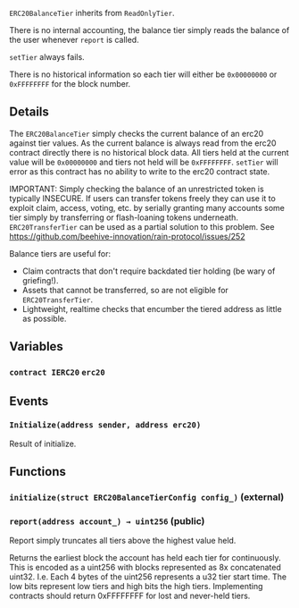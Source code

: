 `ERC20BalanceTier` inherits from `ReadOnlyTier`.

There is no internal accounting, the balance tier simply reads the balance
of the user whenever `report` is called.

`setTier` always fails.

There is no historical information so each tier will either be `0x00000000`
or `0xFFFFFFFF` for the block number.



## Details
The `ERC20BalanceTier` simply checks the current balance of an erc20
against tier values. As the current balance is always read from the erc20
contract directly there is no historical block data.
All tiers held at the current value will be `0x00000000` and tiers not held
will be `0xFFFFFFFF`.
`setTier` will error as this contract has no ability to write to the erc20
contract state.

IMPORTANT: Simply checking the balance of an unrestricted token is
typically INSECURE. If users can transfer tokens freely they can use it
to exploit claim, access, voting, etc. by serially granting many accounts
some tier simply by transferring or flash-loaning tokens underneath.
`ERC20TransferTier` can be used as a partial solution to this problem.
See https://github.com/beehive-innovation/rain-protocol/issues/252

Balance tiers are useful for:
- Claim contracts that don't require backdated tier holding
  (be wary of griefing!).
- Assets that cannot be transferred, so are not eligible for
  `ERC20TransferTier`.
- Lightweight, realtime checks that encumber the tiered address
  as little as possible.

## Variables
### `contract IERC20` `erc20`


## Events
### `Initialize(address sender, address erc20)`

Result of initialize.






## Functions
### `initialize(struct ERC20BalanceTierConfig config_)` (external)





### `report(address account_) → uint256` (public)

Report simply truncates all tiers above the highest value held.


Returns the earliest block the account has held each tier for
continuously.
This is encoded as a uint256 with blocks represented as 8x
concatenated uint32.
I.e. Each 4 bytes of the uint256 represents a u32 tier start time.
The low bits represent low tiers and high bits the high tiers.
Implementing contracts should return 0xFFFFFFFF for lost and
never-held tiers.



